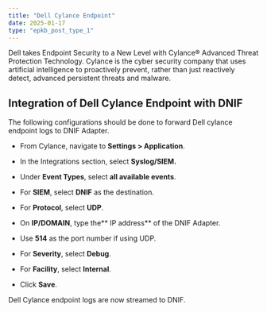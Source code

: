 ```yaml
---
title: "Dell Cylance Endpoint"
date: 2025-01-17
type: "epkb_post_type_1"
---
```


Dell takes Endpoint Security to a New Level with Cylance® Advanced Threat Protection Technology. Cylance is the cyber security company that uses artificial intelligence to proactively prevent, rather than just reactively detect, advanced persistent threats and malware.

## **Integration of Dell Cylance Endpoint with DNIF**  

The following configurations should be done to forward Dell cylance endpoint logs to DNIF Adapter.

- From Cylance, navigate to **Settings > Application**.

- In the Integrations section, select **Syslog/SIEM.**

- Under **Event Types**, select **all available events**.

- For **SIEM**, select **DNIF** as the destination.

- For **Protocol**, select **UDP**.

- On **IP/DOMAIN**, type the\*\* IP address\*\* of the DNIF Adapter.

- Use **514** as the port number if using UDP.

- For **Severity**, select **Debug**.

- For **Facility**, select **Internal**.

- Click **Save**.

Dell Cylance endpoint logs are now streamed to DNIF.
